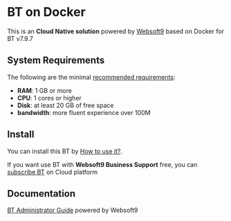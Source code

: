 # BT on Docker  

This is an **Cloud Native solution** powered by [Websoft9](https://www.websoft9.com) based on Docker for BT v7.9.7

## System Requirements

The following are the minimal [recommended requirements](https://github.com/aaPanel/BaoTa):

* **RAM**: 1 GB or more
* **CPU**: 1 cores or higher
* **Disk**: at least 20 GB of free space
* **bandwidth**: more fluent experience over 100M  

## Install

You can install this BT by [How to use it?](https://github.com/Websoft9/docker-library#how-to-use-it).   

If you want use BT with **Websoft9 Business Support** free, you can [subscribe BT](https://www.websoft9.com/apps) on Cloud platform

## Documentation

[BT Administrator Guide](https://support.websoft9.com/docs/bt) powered by Websoft9
